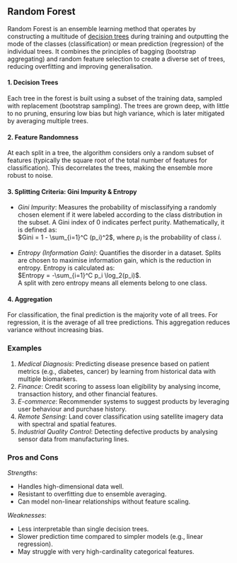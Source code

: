 
## Random Forest

Random Forest is an ensemble learning method that operates by constructing a
multitude of [decision trees](./../dtree/) during training and outputting
the mode of the classes (classification) or mean prediction (regression)
of the individual trees. It combines the principles of bagging (bootstrap
aggregating) and random feature selection to create a diverse set of trees,
reducing overfitting and improving generalisation.


#### 1. Decision Trees

Each tree in the forest is built using a subset of the training data, sampled
with replacement (bootstrap sampling). The trees are grown deep, with little
to no pruning, ensuring low bias but high variance, which is later mitigated
by averaging multiple trees.

#### 2. Feature Randomness

At each split in a tree, the algorithm considers only a random subset of features
(typically the square root of the total number of features for classification).
This decorrelates the trees, making the ensemble more robust to noise.

#### 3. Splitting Criteria: Gini Impurity & Entropy

- *Gini Impurity*: Measures the probability of misclassifying a randomly chosen
  element if it were labeled according to the class distribution in the subset.
  A Gini index of 0 indicates perfect purity. Mathematically, it is defined as:  
  $Gini = 1 - \sum_{i=1}^C (p_i)^2$, where $p_i$ is the probability of class $i$.

- *Entropy (Information Gain)*: Quantifies the disorder in a dataset. Splits are
  chosen to maximise information gain, which is the reduction in entropy. Entropy
  is calculated as:  
  $Entropy = -\sum_{i=1}^C p_i \log_2(p_i)$.  
  A split with zero entropy means all elements belong to one class.

#### 4. Aggregation

For classification, the final prediction is the majority vote of all trees. For
regression, it is the average of all tree predictions. This aggregation reduces
variance without increasing bias.


### Examples

1. *Medical Diagnosis*: Predicting disease presence based on patient metrics
   (e.g., diabetes, cancer) by learning from historical data with multiple biomarkers.  
2. *Finance*: Credit scoring to assess loan eligibility by analysing income, transaction
   history, and other financial features.  
3. *E-commerce*: Recommender systems to suggest products by leveraging user behaviour and
   purchase history.  
4. *Remote Sensing*: Land cover classification using satellite imagery data with spectral
   and spatial features.  
5. *Industrial Quality Control*: Detecting defective products by analysing sensor data from
   manufacturing lines.


### Pros and Cons

*Strengths*:  
- Handles high-dimensional data well.  
- Resistant to overfitting due to ensemble averaging.  
- Can model non-linear relationships without feature scaling.  

*Weaknesses*:  
- Less interpretable than single decision trees.  
- Slower prediction time compared to simpler models (e.g., linear regression).  
- May struggle with very high-cardinality categorical features.
